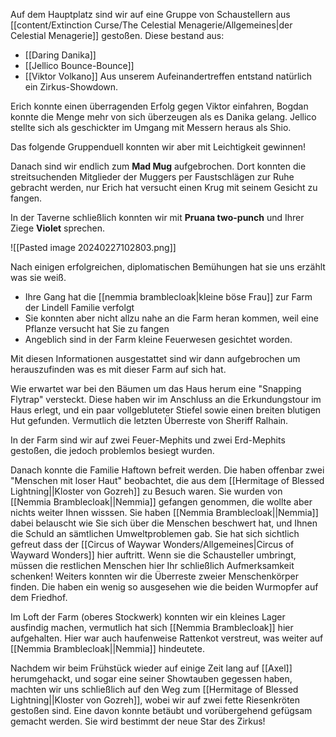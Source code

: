 Auf dem Hauptplatz sind wir auf eine Gruppe von Schaustellern aus [[content/Extinction Curse/The Celestial Menagerie/Allgemeines|der Celestial Menagerie]] gestoßen.
Diese bestand aus:
- [[Daring Danika]]
- [[Jellico Bounce-Bounce]]
- [[Viktor Volkano]]
Aus unserem Aufeinandertreffen entstand natürlich ein Zirkus-Showdown.

Erich konnte einen überragenden Erfolg gegen Viktor einfahren,
Bogdan konnte die Menge mehr von sich überzeugen als es Danika gelang.
Jellico stellte sich als geschickter im Umgang mit Messern heraus als Shio.

Das folgende Gruppenduell konnten wir aber mit Leichtigkeit gewinnen!

Danach sind wir endlich zum **Mad Mug** aufgebrochen.
Dort konnten die streitsuchenden Mitglieder der Muggers per Faustschlägen zur Ruhe gebracht werden, nur Erich hat versucht einen Krug mit seinem Gesicht zu fangen.

In der Taverne schließlich konnten wir mit **Pruana two-punch** und Ihrer Ziege **Violet** sprechen.

![[Pasted image 20240227102803.png]]

Nach einigen erfolgreichen, diplomatischen Bemühungen hat sie uns erzählt was sie weiß.
- Ihre Gang hat die [[nemmia bramblecloak|kleine böse Frau]] zur Farm der Lindell Familie verfolgt
- Sie konnten aber nicht allzu nahe an die Farm heran kommen, weil eine Pflanze versucht hat Sie zu fangen
- Angeblich sind in der Farm kleine Feuerwesen gesichtet worden.

Mit diesen Informationen ausgestattet sind wir dann aufgebrochen um herauszufinden was es mit dieser Farm auf sich hat.

Wie erwartet war bei den Bäumen um das Haus herum eine "Snapping Flytrap" versteckt. Diese haben wir im Anschluss an die Erkundungstour im Haus erlegt, und ein paar vollgebluteter Stiefel sowie einen breiten blutigen Hut gefunden. Vermutlich die letzten Überreste von Sheriff Ralhain.

In der Farm sind wir auf zwei Feuer-Mephits und zwei Erd-Mephits gestoßen, die jedoch problemlos besiegt wurden.

Danach konnte die Familie Haftown befreit werden. Die haben offenbar zwei "Menschen mit loser Haut" beobachtet, die aus dem [[Hermitage of Blessed Lightning||Kloster von Gozreh]] zu Besuch waren. Sie wurden von [[Nemmia Bramblecloak||Nemmia]] gefangen genommen, die wollte aber nichts weiter Ihnen wisssen. Sie haben [[Nemmia Bramblecloak||Nemmia]] dabei belauscht wie Sie sich über die Menschen beschwert hat, und Ihnen die Schuld an sämtlichen Umweltproblemen gab. Sie hat sich sichtlich gefreut dass der [[Circus of Waywar Wonders/Allgemeines|Circus of Wayward Wonders]] hier auftritt. Wenn sie die Schausteller umbringt, müssen die restlichen Menschen hier Ihr schließlich Aufmerksamkeit schenken!
Weiters konnten wir die Überreste zweier Menschenkörper finden. Die haben ein wenig so ausgesehen wie die beiden Wurmopfer auf dem Friedhof.

Im Loft der Farm (oberes Stockwerk) konnten wir ein kleines Lager ausfindig machen, vermutlich hat sich [[Nemmia Bramblecloak]] hier aufgehalten. Hier war auch haufenweise Rattenkot verstreut, was weiter auf [[Nemmia Bramblecloak||Nemmia]] hindeutete.

Nachdem wir beim Frühstück wieder auf einige Zeit lang auf [[Axel]] herumgehackt, und sogar eine seiner Showtauben gegessen haben, machten wir uns schließlich auf den Weg zum [[Hermitage of Blessed Lightning||Kloster von Gozreh]], wobei wir auf zwei fette Riesenkröten gestoßen sind. Eine davon konnte betäubt und vorübergehend gefügsam gemacht werden. Sie wird bestimmt der neue Star des Zirkus!